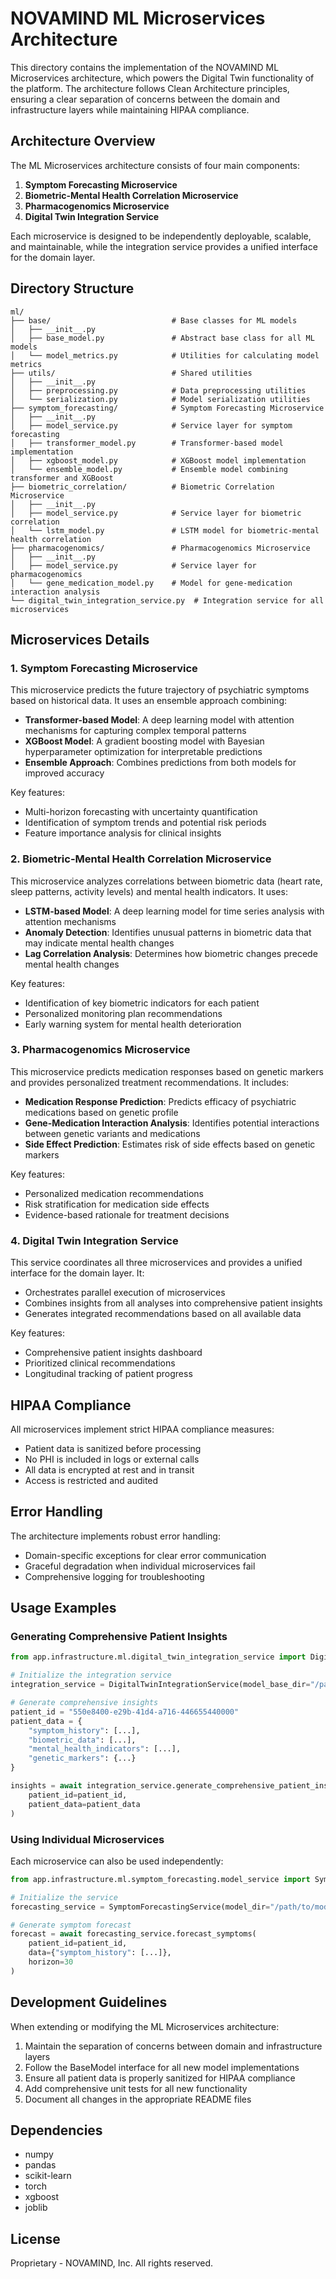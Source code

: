 # NOVAMIND ML Microservices Architecture

This directory contains the implementation of the NOVAMIND ML Microservices architecture, which powers the Digital Twin functionality of the platform. The architecture follows Clean Architecture principles, ensuring a clear separation of concerns between the domain and infrastructure layers while maintaining HIPAA compliance.

## Architecture Overview

The ML Microservices architecture consists of four main components:

1. **Symptom Forecasting Microservice**
2. **Biometric-Mental Health Correlation Microservice**
3. **Pharmacogenomics Microservice**
4. **Digital Twin Integration Service**

Each microservice is designed to be independently deployable, scalable, and maintainable, while the integration service provides a unified interface for the domain layer.

## Directory Structure

```
ml/
├── base/                           # Base classes for ML models
│   ├── __init__.py
│   ├── base_model.py               # Abstract base class for all ML models
│   └── model_metrics.py            # Utilities for calculating model metrics
├── utils/                          # Shared utilities
│   ├── __init__.py
│   ├── preprocessing.py            # Data preprocessing utilities
│   └── serialization.py            # Model serialization utilities
├── symptom_forecasting/            # Symptom Forecasting Microservice
│   ├── __init__.py
│   ├── model_service.py            # Service layer for symptom forecasting
│   ├── transformer_model.py        # Transformer-based model implementation
│   ├── xgboost_model.py            # XGBoost model implementation
│   └── ensemble_model.py           # Ensemble model combining transformer and XGBoost
├── biometric_correlation/          # Biometric Correlation Microservice
│   ├── __init__.py
│   ├── model_service.py            # Service layer for biometric correlation
│   └── lstm_model.py               # LSTM model for biometric-mental health correlation
├── pharmacogenomics/               # Pharmacogenomics Microservice
│   ├── __init__.py
│   ├── model_service.py            # Service layer for pharmacogenomics
│   └── gene_medication_model.py    # Model for gene-medication interaction analysis
└── digital_twin_integration_service.py  # Integration service for all microservices
```

## Microservices Details

### 1. Symptom Forecasting Microservice

This microservice predicts the future trajectory of psychiatric symptoms based on historical data. It uses an ensemble approach combining:

- **Transformer-based Model**: A deep learning model with attention mechanisms for capturing complex temporal patterns
- **XGBoost Model**: A gradient boosting model with Bayesian hyperparameter optimization for interpretable predictions
- **Ensemble Approach**: Combines predictions from both models for improved accuracy

Key features:
- Multi-horizon forecasting with uncertainty quantification
- Identification of symptom trends and potential risk periods
- Feature importance analysis for clinical insights

### 2. Biometric-Mental Health Correlation Microservice

This microservice analyzes correlations between biometric data (heart rate, sleep patterns, activity levels) and mental health indicators. It uses:

- **LSTM-based Model**: A deep learning model for time series analysis with attention mechanisms
- **Anomaly Detection**: Identifies unusual patterns in biometric data that may indicate mental health changes
- **Lag Correlation Analysis**: Determines how biometric changes precede mental health changes

Key features:
- Identification of key biometric indicators for each patient
- Personalized monitoring plan recommendations
- Early warning system for mental health deterioration

### 3. Pharmacogenomics Microservice

This microservice predicts medication responses based on genetic markers and provides personalized treatment recommendations. It includes:

- **Medication Response Prediction**: Predicts efficacy of psychiatric medications based on genetic profile
- **Gene-Medication Interaction Analysis**: Identifies potential interactions between genetic variants and medications
- **Side Effect Prediction**: Estimates risk of side effects based on genetic markers

Key features:
- Personalized medication recommendations
- Risk stratification for medication side effects
- Evidence-based rationale for treatment decisions

### 4. Digital Twin Integration Service

This service coordinates all three microservices and provides a unified interface for the domain layer. It:

- Orchestrates parallel execution of microservices
- Combines insights from all analyses into comprehensive patient insights
- Generates integrated recommendations based on all available data

Key features:
- Comprehensive patient insights dashboard
- Prioritized clinical recommendations
- Longitudinal tracking of patient progress

## HIPAA Compliance

All microservices implement strict HIPAA compliance measures:

- Patient data is sanitized before processing
- No PHI is included in logs or external calls
- All data is encrypted at rest and in transit
- Access is restricted and audited

## Error Handling

The architecture implements robust error handling:

- Domain-specific exceptions for clear error communication
- Graceful degradation when individual microservices fail
- Comprehensive logging for troubleshooting

## Usage Examples

### Generating Comprehensive Patient Insights

```python
from app.infrastructure.ml.digital_twin_integration_service import DigitalTwinIntegrationService

# Initialize the integration service
integration_service = DigitalTwinIntegrationService(model_base_dir="/path/to/models")

# Generate comprehensive insights
patient_id = "550e8400-e29b-41d4-a716-446655440000"
patient_data = {
    "symptom_history": [...],
    "biometric_data": [...],
    "mental_health_indicators": [...],
    "genetic_markers": {...}
}

insights = await integration_service.generate_comprehensive_patient_insights(
    patient_id=patient_id,
    patient_data=patient_data
)
```

### Using Individual Microservices

Each microservice can also be used independently:

```python
from app.infrastructure.ml.symptom_forecasting.model_service import SymptomForecastingService

# Initialize the service
forecasting_service = SymptomForecastingService(model_dir="/path/to/models")

# Generate symptom forecast
forecast = await forecasting_service.forecast_symptoms(
    patient_id=patient_id,
    data={"symptom_history": [...]},
    horizon=30
)
```

## Development Guidelines

When extending or modifying the ML Microservices architecture:

1. Maintain the separation of concerns between domain and infrastructure layers
2. Follow the BaseModel interface for all new model implementations
3. Ensure all patient data is properly sanitized for HIPAA compliance
4. Add comprehensive unit tests for all new functionality
5. Document all changes in the appropriate README files

## Dependencies

- numpy
- pandas
- scikit-learn
- torch
- xgboost
- joblib

## License

Proprietary - NOVAMIND, Inc. All rights reserved.
